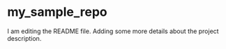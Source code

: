 # my_sample_repo
I am editing the README file. Adding some more details about the project description.
